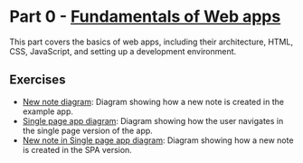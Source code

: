 # Part 0 - [Fundamentals of Web apps](https://fullstackopen.com/en/part0)

This part covers the basics of web apps, including their architecture, HTML, CSS, JavaScript, and setting up a development environment.

## Exercises

- [New note diagram](new-note-diagram.md): Diagram showing how a new note is created in the example app.
- [Single page app diagram](spa-diagram.md): Diagram showing how the user navigates in the single page version of the app.
- [New note in Single page app diagram](new-note-spa-diagram.md): Diagram showing how a new note is created in the SPA version.
